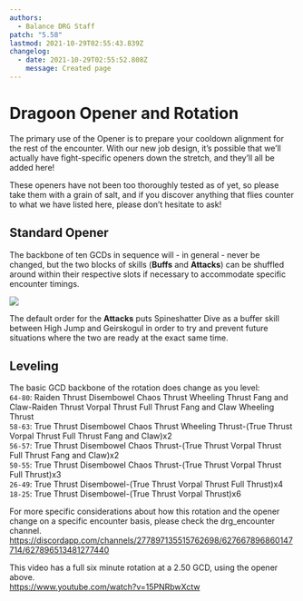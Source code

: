 ```yaml
---
authors:
  - Balance DRG Staff
patch: "5.58"
lastmod: 2021-10-29T02:55:43.839Z
changelog:
  - date: 2021-10-29T02:55:52.808Z
    message: Created page
---
```

# Dragoon Opener and Rotation

The primary use of the Opener is to prepare your cooldown alignment for the rest of the encounter. With our new job design, it’s possible that we’ll actually have fight-specific openers down the stretch, and they’ll all be added here!

These openers have not been too thoroughly tested as of yet, so please take them with a grain of salt, and if you discover anything that flies counter to what we have listed here, please don’t hesitate to ask!

## Standard Opener

The backbone of ten GCDs in sequence will - in general - never be changed, but the two blocks of skills (**Buffs** and **Attacks**) can be shuffled around within their respective slots if necessary to accommodate specific encounter timings.

![](https://i.imgur.com/bNh6e0x.png)

The default order for the **Attacks** puts Spineshatter Dive as a buffer skill between High Jump and Geirskogul in order to try and prevent future situations where the two are ready at the exact same time.

## Leveling

The basic GCD backbone of the rotation does change as you level:\
`64-80`: Raiden Thrust Disembowel Chaos Thrust Wheeling Thrust Fang and Claw-Raiden Thrust Vorpal Thrust Full Thrust Fang and Claw Wheeling Thrust\
`58-63`: True Thrust Disembowel Chaos Thrust Wheeling Thrust-(True Thrust Vorpal Thrust Full Thrust Fang and Claw)x2\
`56-57`: True Thrust Disembowel Chaos Thrust-(True Thrust Vorpal Thrust Full Thrust Fang and Claw)x2\
`50-55`: True Thrust Disembowel Chaos Thrust-(True Thrust Vorpal Thrust Full Thrust)x3\
`26-49`: True Thrust Disembowel-(True Thrust Vorpal Thrust Full Thrust)x4\
`18-25`: True Thrust Disembowel-(True Thrust Vorpal Thrust)x6  

For more specific considerations about how this rotation and the opener change on a specific encounter basis, please check the drg_encounter channel.
<https://discordapp.com/channels/277897135515762698/627667896860147714/627896513481277440>

This video has a full six minute rotation at a 2.50 GCD, using the opener above.\
<https://www.youtube.com/watch?v=15PNRbwXctw>